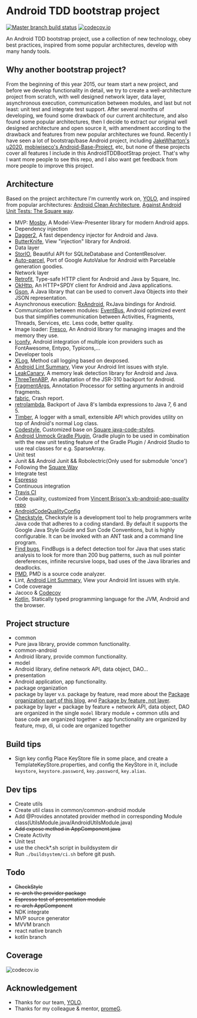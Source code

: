 # Android TDD bootstrap project
[![Master branch build status](https://travis-ci.org/Piasy/AndroidTDDBootStrap.svg?branch=master)](https://travis-ci.org/Piasy/AndroidTDDBootStrap)
[![codecov.io](http://codecov.io/github/Piasy/AndroidTDDBootStrap/coverage.svg?branch=master)](http://codecov.io/github/Piasy/AndroidTDDBootStrap?branch=master)  

An Android TDD bootstrap project, use a collection of new technology, obey best practices, inspired from some popular architectures, develop with many handy tools.

## Why another bootstrap project?
From the beginning of this year 2015, our team start a new project, and before we develop functionality in detail, we try to create a well-architecture project from scratch, with well designed network layer, data layer, asynchronous execution, communication between modules, and last but not least: unit test and integrate test support. After several months of developing, we found some drawback of our current architecture, and also found some popular architectures, then I decide to extract our original well designed architecture and open source it, with amendment according to the drawback and features from new popular architectures we found.
Recently I have seen a lot of bootstrap/base Android project, including [JakeWharton's u2020](https://github.com/JakeWharton/u2020), [mobiwiseco's Android-Base-Project](https://github.com/mobiwiseco/Android-Base-Project), etc, but none of these projects cover all features I include in this AndroidTDDBootStrap project. That's why I want more people to see this repo, and I also want get feedback from more people to improve this project.

## Architecture
Based on the project architecture I'm currently work on, [YOLO](https://www.yoloyolo.tv/), and inspired from popular architectures: [Android Clean Architecture](https://github.com/android10/Android-CleanArchitecture), [Against Android Unit Tests: The Square way](http://www.philosophicalhacker.com/2015/04/10/against-android-unit-tests/).
+  MVP: [Mosby](https://github.com/sockeqwe/mosby), A Model-View-Presenter library for modern Android apps.
+  Dependency injection
  +  [Dagger2](https://github.com/google/dagger), A fast dependency injector for Android and Java.
  +  [ButterKnife](https://github.com/JakeWharton/butterknife), View "injection" library for Android.
+  Data layer
  +  [StorIO](https://github.com/pushtorefresh/storio), Beautiful API for SQLiteDatabase and ContentResolver.
  +  [Auto-parcel](https://github.com/frankiesardo/auto-parcel), Port of Google AutoValue for Android with Parcelable generation goodies.
+  Network layer
  +  [Retrofit](http://square.github.io/retrofit/), Type-safe HTTP client for Android and Java by Square, Inc.
  +  [OkHttp](http://square.github.io/okhttp/), An HTTP+SPDY client for Android and Java applications.
  +  [Gson](https://github.com/google/gson), A Java library that can be used to convert Java Objects into their JSON representation.
+  Asynchronous execution:  [RxAndroid](https://github.com/ReactiveX/RxAndroid), RxJava bindings for Android.
+  Communication between modules: [EventBus](https://github.com/greenrobot/EventBus), Android optimized event bus that simplifies communication between Activities, Fragments, Threads, Services, etc. Less code, better quality.
+  Image loader: [Fresco](https://github.com/facebook/fresco), An Android library for managing images and the memory they use.
+  [Iconfy](https://github.com/JoanZapata/android-iconify), Android integration of multiple icon providers such as FontAwesome, Entypo, Typicons,...
+  Developer tools
  +  [XLog](https://github.com/promeG/XLog), Method call logging based on dexposed.
  +  [Android Lint Summary](https://github.com/passy/android-lint-summary), View your Android lint issues with style.
  +  [LeakCanary](https://github.com/square/leakcanary), A memory leak detection library for Android and Java.
  +  [ThreeTenABP](https://github.com/JakeWharton/ThreeTenABP), An adaptation of the JSR-310 backport for Android.
  +  [FragmentArgs](https://github.com/sockeqwe/fragmentargs), Annotation Processor for setting arguments in android fragments.
  +  [fabric](https://get.fabric.io/), Crash report.
  +  [retrolambda](https://github.com/orfjackal/retrolambda), Backport of Java 8's lambda expressions to Java 7, 6 and 5.
  +  [Timber](https://github.com/JakeWharton/timber), A logger with a small, extensible API which provides utility on top of Android's normal Log class.
  +  [Codestyle](https://github.com/Piasy/java-code-styles), Customized base on [Square java-code-styles](https://github.com/square/java-code-styles).
  +  [Android Unmock Gradle Plugin](https://github.com/bjoernQ/unmock-plugin), Gradle plugin to be used in combination with the new unit testing feature of the Gradle Plugin / Android Studio to use real classes for e.g. SparseArray.
+  Unit test
  +  Junit && Android Junit && Robolectric(Only used for submodule 'once')
  +  Following the [Square Way](http://www.philosophicalhacker.com/2015/04/10/against-android-unit-tests/)
+  Integrate test
  +  [Espresso](https://code.google.com/p/android-test-kit/)
+  Continuous integration
  +  [Travis CI](https://travis-ci.org/)
+  Code quality, customized from [Vincent Brison's vb-android-app-quality repo](https://github.com/vincentbrison/vb-android-app-quality)
  +  [AndroidCodeQualityConfig](https://github.com/Piasy/AndroidCodeQualityConfig)
  +  [Checkstyle](https://github.com/checkstyle/checkstyle), Checkstyle is a development tool to help programmers write Java code that adheres to a coding standard. By default it supports the Google Java Style Guide and Sun Code Conventions, but is highly configurable. It can be invoked with an ANT task and a command line program.
  +  [Find bugs](https://github.com/findbugsproject/findbugs), FindBugs is a defect detection tool for Java that uses static analysis to look for more than 200 bug patterns, such as null pointer dereferences, infinite recursive loops, bad uses of the Java libraries and deadlocks.
  +  [PMD](https://github.com/pmd/pmd), PMD is a source code analyzer.
  +  Lint, [Android Lint Summary](https://github.com/passy/android-lint-summary), View your Android lint issues with style.
+  Code coverage
  +  Jacoco & [Codecov](https://codecov.io)
+  [Kotlin](http://kotlinlang.org/), Statically typed programming language for the JVM, Android and the browser.

## Project structure
+  common
  +  Pure java library, provide common functionality.
+  common-android
  +  Android library, provide common functionality.
+  model
  +  Android library, define network API, data object, DAO...
+  presentation
  +  Android application, app functionality.
+  package organization
  +  package by layer v.s. package by feature, read more about the [Package organization part of this blog](http://fernandocejas.com/2015/07/18/architecting-android-the-evolution/), and [Package by feature, not layer](http://www.javapractices.com/topic/TopicAction.do?Id=205).
  +  package by layer + package by feature
    +  network API, data object, DAO are organized in the single `model` library module
    +  common utils and base code are organized together
    +  app functionality are organized by feature, mvp, di, ui code are organized together

## Build tips
+  Sign key config
Place KeyStore file in some place, and create a TemplateKeyStore.properties, and config the KeyStore in it, include `keystore`, `keystore.password`, `key.password`, `key.alias`.  

## Dev tips
+  Create utils
  +  Create util class in common/common-android module
  +  Add @Provides annotated provider method in corresponding Module class(UtilsModule.java/AndroidUtilsModule.java)
  +  ~~Add expose method in AppComponent.java~~
+  Create Activity
+  Unit test
  +  use the check*.sh script in buildsystem dir
+  Run `./buildsystem/ci.sh` before git push.

## Todo
+  ~~CheckStyle~~
+  ~~re-arch the provider package~~
+  ~~Espresso test of presentation module~~
+  ~~re-arch AppComponent~~
+  NDK integrate
+  MVP source generator
+  MVVM branch
+  react native branch
+  kotlin branch

## Coverage
![codecov.io](http://codecov.io/github/Piasy/AndroidTDDBootStrap/branch.svg?branch=master)

## Acknowledgement
+  Thanks for our team, [YOLO](https://www.yoloyolo.tv/).
+  Thanks for my colleague & mentor, [promeG](https://github.com/promeG/).
